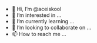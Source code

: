 - 👋 Hi, I’m @aceiskool
- 👀 I’m interested in ...
- 🌱 I’m currently learning ...
- 💞️ I’m looking to collaborate on ...
- 📫 How to reach me ...

<!---
aceiskool/aceiskool is a ✨ special ✨ repository because its `README.md` (this file) appears on your GitHub profile.
You can click the Preview link to take a look at your changes.
--->
